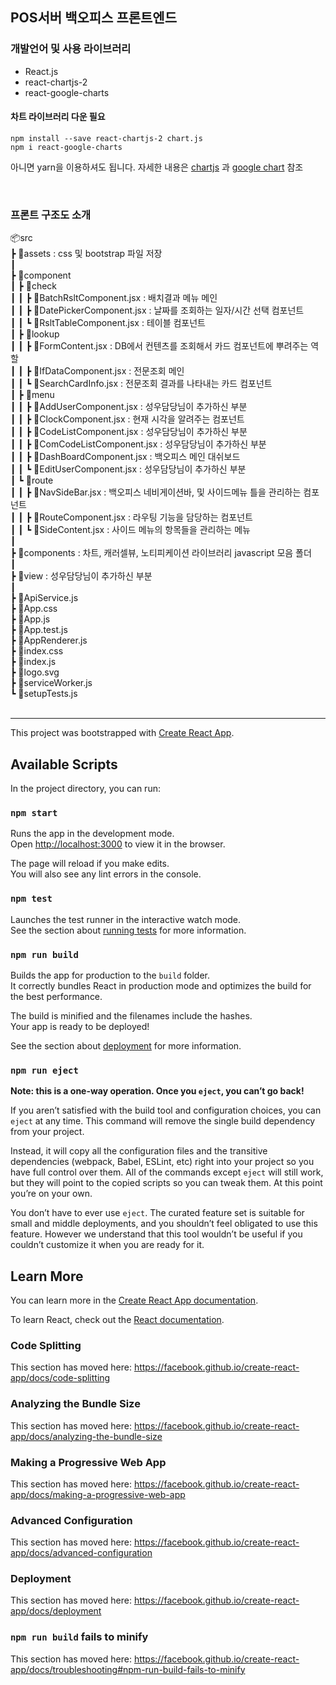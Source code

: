 ## POS서버 백오피스 프론트엔드

### 개발언어 및 사용 라이브러리

- React.js
- react-chartjs-2
- react-google-charts

#### 차트 라이브러리 다운 필요

```
npm install --save react-chartjs-2 chart.js
npm i react-google-charts
```
아니면 yarn을 이용하셔도 됩니다. 자세한 내용은 [chartjs](https://www.npmjs.com/package/react-chartjs-2) 과 [google chart](https://react-google-charts.com/) 참조

<br/>

### 프론트 구조도 소개

📦src<br/>
 ┣ 📂assets : css 및 bootstrap 파일 저장<br/>
 ┃<br/>
 ┣ 📂component<br/>
 ┃ ┣ 📂check<br/>
 ┃ ┃ ┣ 📜BatchRsltComponent.jsx : 배치결과 메뉴 메인<br/>
 ┃ ┃ ┣ 📜DatePickerComponent.jsx : 날짜를 조회하는 일자/시간 선택 컴포넌트<br/>
 ┃ ┃ ┗ 📜RsltTableComponent.jsx : 테이블 컴포넌트<br/>
 ┃ ┣ 📂lookup<br/>
 ┃ ┃ ┣ 📜FormContent.jsx : DB에서 컨텐츠를 조회해서 카드 컴포넌트에 뿌려주는 역할<br/>
 ┃ ┃ ┣ 📜IfDataComponent.jsx : 전문조회 메인<br/>
 ┃ ┃ ┗ 📜SearchCardInfo.jsx : 전문조회 결과를 나타내는 카드 컴포넌트<br/>
 ┃ ┣ 📂menu<br/>
 ┃ ┃ ┣ 📜AddUserComponent.jsx : 성우담당님이 추가하신 부분<br/>
 ┃ ┃ ┣ 📜ClockComponent.jsx : 현재 시각을 알려주는 컴포넌트<br/>
 ┃ ┃ ┣ 📜CodeListComponent.jsx : 성우담당님이 추가하신 부분<br/>
 ┃ ┃ ┣ 📜ComCodeListComponent.jsx : 성우담당님이 추가하신 부분<br/>
 ┃ ┃ ┣ 📜DashBoardComponent.jsx : 백오피스 메인 대쉬보드<br/>
 ┃ ┃ ┗ 📜EditUserComponent.jsx : 성우담당님이 추가하신 부분<br/>
 ┃ ┗ 📂route<br/>
 ┃ ┃ ┣ 📜NavSideBar.jsx : 백오피스 네비게이션바, 및 사이드메뉴 틀을 관리하는 컴포넌트<br/>
 ┃ ┃ ┣ 📜RouteComponent.jsx : 라우팅 기능을 담당하는 컴포넌트<br/>
 ┃ ┃ ┗ 📜SideContent.jsx : 사이드 메뉴의 항목들을 관리하는 메뉴<br/>
 ┃<br/>
 ┣ 📂components : 차트, 캐러셀뷰, 노티피케이션 라이브러리 javascript 모음 폴더<br/>
 ┃<br/>
 ┣ 📂view : 성우담당님이 추가하신 부분<br/>
 ┃<br/>
 ┣ 📜ApiService.js<br/>
 ┣ 📜App.css<br/>
 ┣ 📜App.js<br/>
 ┣ 📜App.test.js<br/>
 ┣ 📜AppRenderer.js<br/>
 ┣ 📜index.css<br/>
 ┣ 📜index.js<br/>
 ┣ 📜logo.svg<br/>
 ┣ 📜serviceWorker.js<br/>
 ┗ 📜setupTests.js<br/>
<br/>

------



This project was bootstrapped with [Create React App](https://github.com/facebook/create-react-app).

## Available Scripts

In the project directory, you can run:

### `npm start`

Runs the app in the development mode.<br />
Open [http://localhost:3000](http://localhost:3000) to view it in the browser.

The page will reload if you make edits.<br />
You will also see any lint errors in the console.

### `npm test`

Launches the test runner in the interactive watch mode.<br />
See the section about [running tests](https://facebook.github.io/create-react-app/docs/running-tests) for more information.

### `npm run build`

Builds the app for production to the `build` folder.<br />
It correctly bundles React in production mode and optimizes the build for the best performance.

The build is minified and the filenames include the hashes.<br />
Your app is ready to be deployed!

See the section about [deployment](https://facebook.github.io/create-react-app/docs/deployment) for more information.

### `npm run eject`

**Note: this is a one-way operation. Once you `eject`, you can’t go back!**

If you aren’t satisfied with the build tool and configuration choices, you can `eject` at any time. This command will remove the single build dependency from your project.

Instead, it will copy all the configuration files and the transitive dependencies (webpack, Babel, ESLint, etc) right into your project so you have full control over them. All of the commands except `eject` will still work, but they will point to the copied scripts so you can tweak them. At this point you’re on your own.

You don’t have to ever use `eject`. The curated feature set is suitable for small and middle deployments, and you shouldn’t feel obligated to use this feature. However we understand that this tool wouldn’t be useful if you couldn’t customize it when you are ready for it.

## Learn More

You can learn more in the [Create React App documentation](https://facebook.github.io/create-react-app/docs/getting-started).

To learn React, check out the [React documentation](https://reactjs.org/).

### Code Splitting

This section has moved here: https://facebook.github.io/create-react-app/docs/code-splitting

### Analyzing the Bundle Size

This section has moved here: https://facebook.github.io/create-react-app/docs/analyzing-the-bundle-size

### Making a Progressive Web App

This section has moved here: https://facebook.github.io/create-react-app/docs/making-a-progressive-web-app

### Advanced Configuration

This section has moved here: https://facebook.github.io/create-react-app/docs/advanced-configuration

### Deployment

This section has moved here: https://facebook.github.io/create-react-app/docs/deployment

### `npm run build` fails to minify

This section has moved here: https://facebook.github.io/create-react-app/docs/troubleshooting#npm-run-build-fails-to-minify
